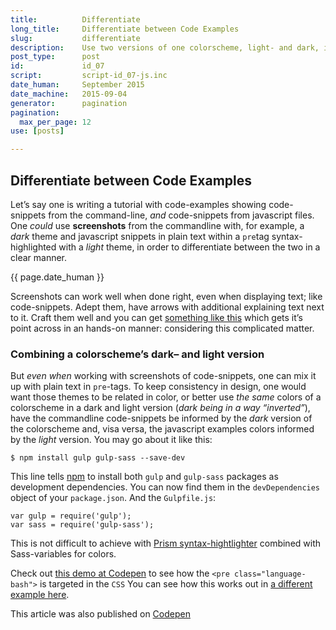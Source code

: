 ```yaml
---
title:          Differentiate
long_title:     Differentiate between Code Examples
slug:           differentiate
description:    Use two versions of one colorscheme, light- and dark, in a blogpost in order to differentiate between different code environments
post_type:      post
id:             id_07
script:         script-id_07-js.inc
date_human:     September 2015
date_machine:   2015-09-04
generator:      pagination
pagination:
  max_per_page: 12
use: [posts]

---
```


## Differentiate between Code Examples

<span class="dropcap">L</span>et’s say one is writing a tutorial with code-examples showing code-snippets from the command-line, _and_ code-snippets from javascript files. One _could_ use **screenshots** from the commandline with, for example, a _dark_ theme and javascript snippets in plain text within a `pre`tag syntax-highlighted with a _light_ theme, in order to differentiate between the two in a clear manner.
<p class="publication-list__item__meta"><time datetime="{{ page.date_machine }}">{{ page.date_human }}</time></p>

Screenshots can work well when done right, even when displaying text; like code-snippets. Adept them, have arrows with additional explaining text next to it. Craft them well and you can get [something like this](https://jakearchibald.com/2015/anatomy-of-responsive-images/) which gets it’s point across in an hands-on manner: considering this complicated matter.

### Combining a colorscheme’s dark– and light version
But _even when_ working with screenshots of code-snippets, one can mix it up with plain text in `pre`-tags. To keep consistency in design, one would want those themes to be related in color, or better use _the same_ colors of a colorscheme in a dark and light version (_dark being in a way “inverted”_), have the commandline code-snippets be informed by the _dark_ version of the colorscheme and, visa versa, the javascript examples colors informed by the _light_ version. You may go about it like this:

<div class="example">

<pre><code class="language-bash">$ npm install gulp gulp-sass --save-dev
</code></pre>

<span class="text">This line tells [npm](http://npmjs.com) to install both `gulp` and `gulp-sass` packages as development dependencies. You can now find them in the `devDependencies` object of your `package.json`. And the `Gulpfile.js`:</span>

<pre><code class="language-javascript">var gulp = require('gulp');
var sass = require('gulp-sass');
</code></pre>

</div>

This is not difficult to achieve with [Prism syntax-hightlighter](http://prismjs.com) combined with Sass-variables for colors.

Check out [this demo at Codepen](http://codepen.io/atelierbram/pen/ZbYrRJ) to see how the `<pre class="language-bash">` is targeted in the `CSS` You can see how this works out in [a different example here](http://atelierbram.github.io/Starter-Assemble-Gulp/).

<span class="note">This article was also published on [Codepen](http://codepen.io/atelierbram/post/differentiate/)</span>
